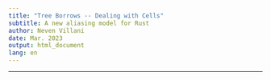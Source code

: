 ```yaml
---
title: "Tree Borrows -- Dealing with Cells"
subtitle: A new aliasing model for Rust
author: Neven Villani
date: Mar. 2023
output: html_document
lang: en
---
```



---
